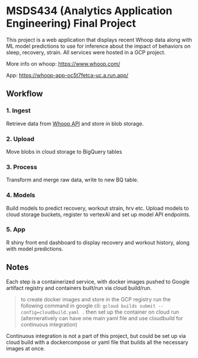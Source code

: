 # MSDS434 (Analytics Application Engineering) Final Project

This project is a web application that displays recent Whoop data along with ML model predictions to use for inference about the impact of behaviors on sleep, recovery, strain. All services were hosted in a GCP project.

More info on whoop: https://www.whoop.com/

App: https://whoop-app-oc5t7fetca-uc.a.run.app/


## Workflow
### 1. Ingest

Retrieve data from [Whoop API](https://developer.whoop.com/api/) and store in blob storage.

### 2. Upload

Move blobs in cloud storage to BigQuery tables

### 3. Process

Transform and merge raw data, write to new BQ table.

### 4. Models

Build models to predict recovery, workout strain, hrv etc. Upload models to cloud storage buckets, register to vertexAI and set up model API endpoints.

### 5. App

R shiny front end dashboard to display recovery and workout history, along with model predictions. 

## Notes

Each step is a containerized service, with docker images pushed to Google artifact registry and containers built/run via cloud build/run. 

> to create docker images and store in the GCP registry run the following command in google cli:
> `gcloud builds submit --config=cloudbuild.yaml .`
> then set up the container on cloud run (alterneratively can have one main yaml file and use cloudbuild for continuous integration)

Continuous integration is not a part of this project, but could be set up via cloud build with a dockercompose or yaml file that builds all the necessary images at once.
